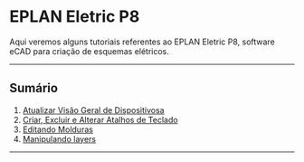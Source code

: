 # EPLAN Eletric P8

Aqui veremos alguns tutoriais referentes ao EPLAN Eletric P8, software eCAD para criação de esquemas elétricos.

*******

## Sumário

 1. [Atualizar Visão Geral de Dispositivosa](https://github.com/williampilger/tutoriais/blob/master/Eplan%20Eletric%20P8/Atualizar%20descri%C3%A7%C3%A3o%20de%20IOs%20da%20vis%C3%A3o%20geral%20de%20CLP.md)
 2. [Criar, Excluir e Alterar Atalhos de Teclado](https://github.com/williampilger/tutoriais/blob/master/Eplan%20Eletric%20P8/Criar%20Excluir%20e%20Alterar%20atalhos%20de%20teclado.md)
 3. [Editando Molduras](https://github.com/williampilger/tutoriais/blob/master/Eplan%20Eletric%20P8/Editar%20Moldura.md)
 4. [Manipulando layers](https://github.com/williampilger/tutoriais/blob/master/Eplan%20Eletric%20P8/Manipular%20Layers.md)

*******
